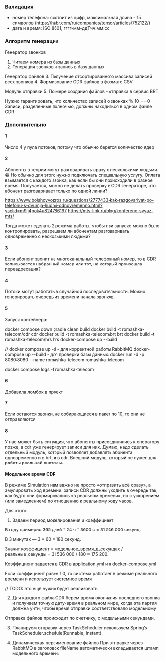 ### Валидация

- номер телефона: состоит из цифр, максимальная длина - 15 символов (https://habr.com/ru/companies/tensor/articles/752122/)
- дата и время: ISO 8601, гггг-мм-ддTчч:мм:сс

### Алгоритм генерации

Генератор звонков
1. Читаем номера из базы данных
2. Генерация звонков и запись в базу данных

Генератор файлов
3. Получение отсортированного массива записей всех звонков
4. Формирование CDR файлов в формате CSV

Модуль отправки
5. По мере создания файлов - отправка в сервис BRT

Нужно гарантировать, что количество записей о звонках % 10 == 0
Записи, разделенные полночью, должны находиться в одном файле CDR

### Дополнительно

#### 1

Число 4 у пула потоков, потому что обычно берется количество ядер

#### 2

Абоненты в теории могут разговаривать сразу с несколькими людьми. 😁 Но обычно для этого нужно подключать специальную услугу. Оплата взымается с каждого звонка, как если бы они происходили в разное время.
Получается, можно не делать проверку в CDR генераторе, что абонент разговаривает только по одной линии?

https://www.bolshoyvopros.ru/questions/2777433-kak-razgovarivat-po-telefonu-s-dvumja-ljudmi-odnovremenno.html?ysclid=m9lj4pok4u824786197
https://mts-link.ru/blog/konferenc-svyaz-mts/

Тогда может сделать 2 режима работы, чтобы при запуске можно было контролировать, разрешаем ли абонентам разговаривать одновременно с несколькими людьми?

#### 3

Если абонент звонит на многоканальный телефонный номер, то в CDR записывается набранный номер или тот, на который произошла переадресация?

#### 4 

Потоки могут работать в случайной последовательности.
Можно генерировать очередь из времени начала звонков.

#### 5

Запуск контейнера:

docker compose down
gradle clean build
docker build -t romashka-telecom/cdr cdr
docker build -t romashka-telecom/brt brt
docker build -t romashka-telecom/hrs hrs
docker-compose up --build

// docker compose up -d
    - для корректной работы RabbitMQ
docker-compose up --build
    - для проверки базы данных:
docker run -d -p 8080:8080 --name romashka-telecom romashka-telecom

docker compose logs -f romashka-telecom

#### 6

Добавила ломбок в проект

#### 7

Если остаются звонки, не собирающиеся в пакет по 10, то они не отправляются

#### 8

У нас может быть ситуация, что абоненты присоединились к оператору позже, а 
cdr уже генерирует записи для них.
Думаю, надо сделать отдельный модуль, который позволяет добавлять абонента
одновременно и в brt, и в cdr. Внешний модуль, который не нужен для работы
реальной системы.

#### Модельное время CDR

В режиме Simulation нам важно не просто «отправить всё сразу», а эмулировать ход времени: записи CDR должны уходить в очередь так, как будто они формировались «в реальном времени», но с ускорением (или замедлением) по отношению к реальному ходу часов.

Для этого:
1. Задаем период моделирования и коэффициент

В году примерно 365 дней * 24 ч * 3600 с = 31 536 000 секунд.

В 3 минутах — 3 * 60 = 180 секунд.

Значит коэффициент = модельное_время_в_секундах / реальные_секунды = 31 536 000 / 180 ≈ 175 200.

Коэффициент задается в CDR в application.yml
и в docker-compose.yml

Если коэффициент равен 1.0, то система работает
в режиме реального времени и использует системное время

// TODO: это ещё нужно будет реализовать

2. Для каждого файла CDR берем время 
окончания последнего звонка
и получаем точную дату-время в реальном мире,
когда эта партия должна учти, чтобы
время отправки соответствовало модельному

Отправка файлов происходит по счетчику,
с модельными секундами.

3. Планируем отправку через TaskScheduler
   используем Spring’s TaskScheduler.schedule(Runnable, Instant).

4. Динамическая переименование файлов
   При отправке через RabbitMQ в заголовок fileName автоматически вкладывается штамп модельного времени:

   
